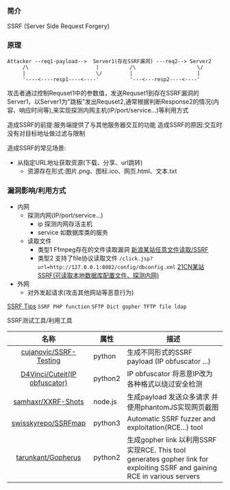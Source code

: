 ### 简介

SSRF (Server Side Request Forgery) 

### 原理


```
Attacker --req1-payload-->  Server1(存在SSRF漏洞) ---req2--> Server2
     /\                      |          /\                    \/ 
     |                       \/         |                     | 
     '----<----resp1----<----'          '---<---resp2----<----' 
```

攻击者通过控制Requset1中的参数值，发送Requset1到存在SSRF漏洞的Server1，以Server1为"跳板"发出Requset2,通常根据判断Response2的情况(内容、响应时间等),来实现探测内网主机(IP/port/service...)等利用方式


造成SSRF的前提:服务端提供了与其他服务器交互的功能
造成SSRF的原因:交互时 没有对目标地址做过滤与限制

造成SSRF的常见场景:
* 从指定URL地址获取资源(下载、分享、url跳转)
  * 资源存在形式:图片.png、图标.ico、网页.html、文本.txt


### 漏洞影响/利用方式

* 内网
  * 探测内网(IP/port/service...)
    * ip 探测内网存活主机
    * service 如数据库类的服务
  * 读取文件
    * 类型1 Ffmpeg存在的文件读取漏洞 [新浪某站任意文件读取/SSRF](https://www.secpulse.com/archives/49510.html)
    * 类型2 支持了file协议读取文件 `/click.jsp?url=http://127.0.0.1:8082/config/dbconfig.xml` [21CN某站SSRF(可读取本地数据库配置文件、探测内网)](https://www.secpulse.com/archives/29452.html)
* 外网
  * 对外发起请求(攻击其他网站等恶意行为)

[SSRF Tips](http://blog.safebuff.com/2016/07/03/SSRF-Tips/) `SSRF PHP function` `SFTP Dict gopher TFTP file ldap`


SSRF测试工具/利用工具

|名称|属性|描述|
|:-------------:|--|-----|
|[cujanovic/SSRF-Testing](https://github.com/cujanovic/SSRF-Testing)|python|生成不同形式的SSRF payload (IP obfuscator ...)|
|[D4Vinci/Cuteit(IP obfuscator)](https://github.com/D4Vinci/Cuteit)|python2|IP obfuscator 将恶意IP改为各种格式以绕过安全检测|
|[samhaxr/XXRF-Shots](https://github.com/samhaxr/XXRF-Shots)|node.js|生成payload 发送众多请求 并使用phantomJS实现网页截图|
|[swisskyrepo/SSRFmap](https://github.com/swisskyrepo/SSRFmap)|python3|Automatic SSRF fuzzer and exploitation(RCE...) tool|
|[tarunkant/Gopherus](https://github.com/tarunkant/Gopherus)|python2|生成gopher link 以利用SSRF实现RCE. This tool generates gopher link for exploiting SSRF and gaining RCE in various servers |
